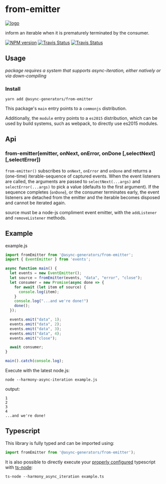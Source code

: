 # from-emitter
[![logo](https://avatars1.githubusercontent.com/u/31987273?v=4&s=100)][async-url]

inform an iterable when it is prematurely terminated by the consumer. 

[![NPM version][npm-image]][npm-url]
[![Travis Status][travis-image]][travis-url]
[![Travis Status][codecov-image]][codecov-url]

## Usage

_package requires a system that supports async-iteration, either natively or via down-compiling_

### Install
```
yarn add @async-generators/from-emitter
```

This package's `main` entry points to a `commonjs` distribution. 

Additionally, the `module` entry points to a `es2015` distribution, which can be used by build systems, such as webpack, to directly use es2015 modules. 

## Api

### from-emitter(emitter, onNext, onError, onDone [,selectNext][,selectError])

<code>from-emitter()</code> subscribes to `onNext`, `onError` and `onDone` and returns a (one-time) iterable-sequence of captured events. When the event listeners are called, the arguments are passed to `selectNext(...args)` and `selectError(...args)` to pick a value (defaults to the first argument). If the sequence completes (`onDone`), or the consumer terminates early, the event listeners are detached from the emitter and the iterable becomes disposed and cannot be iterated again.  

source must be a node-js compliment event emitter, with the `addListener ` and `removeListener` methods. 

## Example

example.js
```js
import fromEmitter from '@async-generators/from-emitter';
import { EventEmitter } from 'events';

async function main() {
  let events = new EventEmitter();
  let source = fromEmitter(events, "data", "error", "close");
  let consumer = new Promise(async done => {
    for await (let item of source) {
      console.log(item);
    }
    console.log("...and we're done!")
    done();
  });

  events.emit("data", 1);
  events.emit("data", 2);
  events.emit("data", 3);
  events.emit("data", 4);
  events.emit("close");

  await consumer;
}

main().catch(console.log);
```

Execute with the latest node.js: 

```
node --harmony-async-iteration example.js
```

output:
```
1
2
3
4
...and we're done!
```
## Typescript

This library is fully typed and can be imported using: 

```ts
import fromEmitter from '@async-generators/from-emitter');
```

It is also possible to directly execute your [properly configured](https://stackoverflow.com/a/43694282/1657476) typescript with [ts-node](https://www.npmjs.com/package/ts-node):

```
ts-node --harmony_async_iteration example.ts
```

[npm-url]: https://npmjs.org/package/@async-generators/from-emitter
[npm-image]: https://img.shields.io/npm/v/@async-generators/from-emitter.svg
[npm-downloads]: https://img.shields.io/npm/dm/@async-generators/from-emitter.svg
[travis-url]: https://travis-ci.org/async-generators/from-emitter
[travis-image]: https://img.shields.io/travis/async-generators/from-emitter/master.svg
[codecov-url]: https://codecov.io/gh/async-generators/from-emitter
[codecov-image]: https://codecov.io/gh/async-generators/from-emitter/branch/master/graph/badge.svg
[async-url]: https://github.com/async-generators